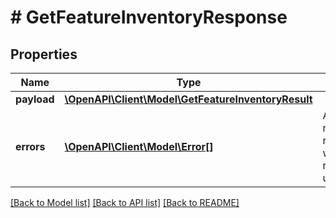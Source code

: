 # # GetFeatureInventoryResponse

## Properties

Name | Type | Description | Notes
------------ | ------------- | ------------- | -------------
**payload** | [**\OpenAPI\Client\Model\GetFeatureInventoryResult**](GetFeatureInventoryResult.md) |  | [optional]
**errors** | [**\OpenAPI\Client\Model\Error[]**](Error.md) | A list of error responses returned when a request is unsuccessful. | [optional]

[[Back to Model list]](../../README.md#models) [[Back to API list]](../../README.md#endpoints) [[Back to README]](../../README.md)
